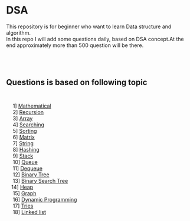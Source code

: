  # **DSA**  <br />
 
 This repository is for beginner who want to learn Data structure and algorithm.<br />
 In this repo I will add some questions daily, based on DSA concept.At the end approximately more than 500 question will be there.<br />
 <br /><br /><br />
   
 ## **Questions is based on following topic**<br /><br />
  &emsp;  1] [Mathematical](https://github.com/prashantjagtap2909/DSA/tree/main/Array) <br /> 
 &emsp;  2] [Recursion](https://github.com/prashantjagtap2909/DSA/tree/main/Mathmatics) <br /> 
&emsp;  3] [Array](https://github.com/prashantjagtap2909/DSA/tree/main/Array) <br /> 
  &emsp;  4] [Searching](https://github.com/prashantjagtap2909/DSA/tree/main/Searching) <br /> 
  &emsp;  5] [Sorting](https://github.com/prashantjagtap2909/DSA/tree/main/Sorting) <br /> 
  &emsp;  6] [Matrix](https://github.com/prashantjagtap2909/DSA/tree/main/Matrix) <br />
  &emsp;  7] [String](https://github.com/prashantjagtap2909/DSA/tree/main/String) <br />
  &emsp;  8] [Hashing](https://github.com/prashantjagtap2909/DSA/tree/main/Hashing) <br />
 &emsp;  9] [Stack](https://github.com/prashantjagtap2909/DSA/tree/main/Stack) <br />
 &emsp;  10] [Queue](https://github.com/prashantjagtap2909/DSA/tree/main/Queue) <br />
 &emsp;  11] [Dequeue](https://github.com/prashantjagtap2909/DSA/tree/main/Dequeue) <br />
&emsp;  12] [Binary Tree](https://github.com/prashantjagtap2909/DSA/tree/main/Binary-Tree) <br />
  &emsp; 13] [Binary Search Tree](https://github.com/prashantjagtap2909/DSA/tree/main/Binary-search-tree) <br />
   &emsp;14] [Heap](https://github.com/prashantjagtap2909/DSA/tree/main/Heap) <br />
 &emsp; 15] [Graph](https://github.com/prashantjagtap2909/DSA/tree/main/Graph) <br />
 &emsp; 16] [Dynamic Programming](https://github.com/prashantjagtap2909/DSA/tree/main/Dynamic-Programming) <br />
 &emsp; 17] [Tries](https://github.com/prashantjagtap2909/DSA/tree/main/Tries) <br />
 &emsp; 18] [Linked list](https://github.com/prashantjagtap2909/DSA/tree/main/Linked-list) <br />
    

